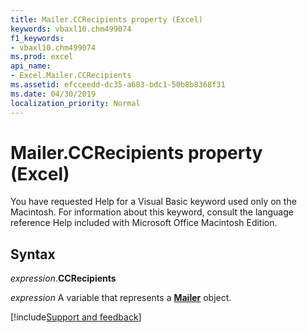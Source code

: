 ```yaml
---
title: Mailer.CCRecipients property (Excel)
keywords: vbaxl10.chm499074
f1_keywords:
- vbaxl10.chm499074
ms.prod: excel
api_name:
- Excel.Mailer.CCRecipients
ms.assetid: efcceedd-dc35-a683-bdc1-50b8b8368f31
ms.date: 04/30/2019
localization_priority: Normal
---
```



# Mailer.CCRecipients property (Excel)

You have requested Help for a Visual Basic keyword used only on the Macintosh. For information about this keyword, consult the language reference Help included with Microsoft Office Macintosh Edition.


## Syntax

_expression_.**CCRecipients**

_expression_ A variable that represents a **[Mailer](Excel.Mailer.md)** object.




[!include[Support and feedback](~/includes/feedback-boilerplate.md)]